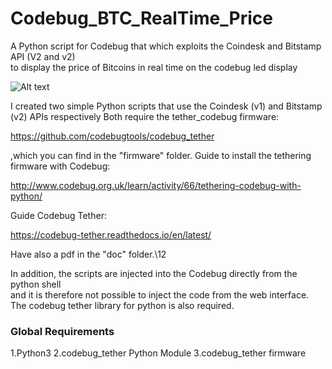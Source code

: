 # Codebug_BTC_RealTime_Price


A Python script for Codebug that which exploits the Coindesk and Bitstamp API (V2 and v2)  </br>
to display the price of Bitcoins in real time on the codebug led display

![Alt text](https://raw.githubusercontent.com/JonnyBanana/Codebug_Led_Animations/master/IMG/cb.jpg) 

I created two simple Python scripts that use the Coindesk (v1) and Bitstamp (v2) APIs respectively
Both require the tether_codebug firmware:

https://github.com/codebugtools/codebug_tether

,which you can find in the "firmware" folder.
Guide to install the tethering firmware with Codebug: 

http://www.codebug.org.uk/learn/activity/66/tethering-codebug-with-python/

Guide Codebug Tether: 

https://codebug-tether.readthedocs.io/en/latest/

Have also a pdf in the "doc" folder.\12

In addition, the scripts are injected into the Codebug directly from the python shell </BR>
and it is therefore not possible to inject the code from the web interface. 
The codebug tether library for python is also required.

<h3>Global Requirements</h3>

1.Python3
2.codebug_tether Python Module
3.codebug_tether firmware

